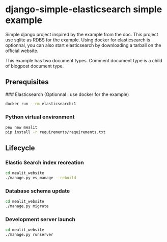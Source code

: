# django-simple-elasticsearch simple example

Simple django project inspired by the example from the doc.
This project use sqlite as RDBS for the example. 
Using docker for elasticsearch is optionnal, you can also start elasticsearch by downloading a tarball on the official website.


This example has two document types.
Comment document type is a child of blogpost document type. 

## Prerequisites

### Elasticsearch (Optionnal : use docker for the example)

```bash
docker run --rm elasticsearch:1
```

### Python virtual environment

```bash
pew new mealit
pip install -r requirements/requirements.txt
```

## Lifecycle

### Elastic Search index recreation

```bash
cd mealit_website
./manage.py es_manage --rebuild
```

### Database schema update

```bash
cd mealit_website
./manage.py migrate
```

### Development server launch

```bash
cd mealit_website
./manage.py runserver

```
